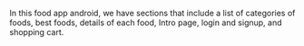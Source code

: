 In this food app android, we have sections that include a list of categories of foods, best foods, details of each food, Intro page, login and signup, and shopping cart.
